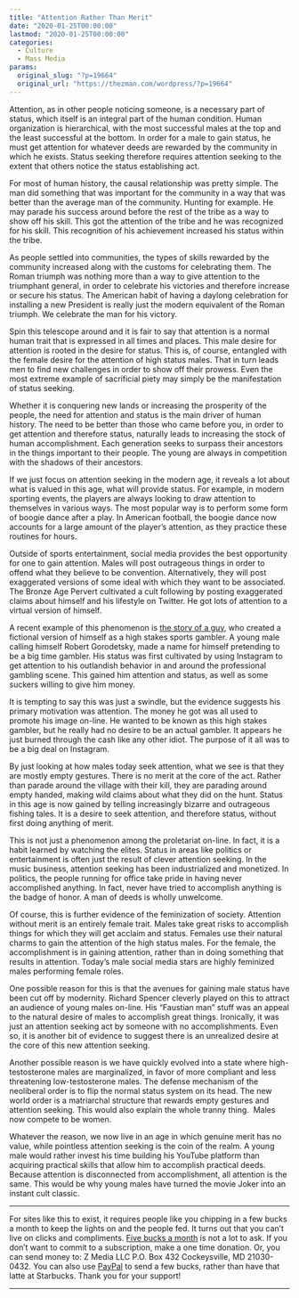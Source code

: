 ```yaml
---
title: "Attention Rather Than Merit"
date: "2020-01-25T00:00:00"
lastmod: "2020-01-25T00:00:00"
categories:
  - Culture
  - Mass Media
params:
  original_slug: "?p=19664"
  original_url: "https://thezman.com/wordpress/?p=19664"
---
```


Attention, as in other people noticing someone, is a necessary part of
status, which itself is an integral part of the human condition. Human
organization is hierarchical, with the most successful males at the top
and the least successful at the bottom. In order for a male to gain
status, he must get attention for whatever deeds are rewarded by the
community in which he exists. Status seeking therefore requires
attention seeking to the extent that others notice the status
establishing act.

For most of human history, the causal relationship was pretty simple.
The man did something that was important for the community in a way that
was better than the average man of the community. Hunting for example.
He may parade his success around before the rest of the tribe as a way
to show off his skill. This got the attention of the tribe and he was
recognized for his skill. This recognition of his achievement increased
his status within the tribe.

As people settled into communities, the types of skills rewarded by the
community increased along with the customs for celebrating them. The
Roman triumph was nothing more than a way to give attention to the
triumphant general, in order to celebrate his victories and therefore
increase or secure his status. The American habit of having a daylong
celebration for installing a new President is really just the modern
equivalent of the Roman triumph. We celebrate the man for his victory.

Spin this telescope around and it is fair to say that attention is a
normal human trait that is expressed in all times and places. This male
desire for attention is rooted in the desire for status. This is, of
course, entangled with the female desire for the attention of high
status males. That in turn leads men to find new challenges in order to
show off their prowess. Even the most extreme example of sacrificial
piety may simply be the manifestation of status seeking.

Whether it is conquering new lands or increasing the prosperity of the
people, the need for attention and status is the main driver of human
history. The need to be better than those who came before you, in order
to get attention and therefore status, naturally leads to increasing the
stock of human accomplishment. Each generation seeks to surpass their
ancestors in the things important to their people. The young are always
in competition with the shadows of their ancestors.

If we just focus on attention seeking in the modern age, it reveals a
lot about what is valued in this age, what will provide status. For
example, in modern sporting events, the players are always looking to
draw attention to themselves in various ways. The most popular way is to
perform some form of boogie dance after a play. In American football,
the boogie dance now accounts for a large amount of the player’s
attention, as they practice these routines for hours.

Outside of sports entertainment, social media provides the best
opportunity for one to gain attention. Males will post outrageous things
in order to offend what they believe to be convention. Alternatively,
they will post exaggerated versions of some ideal with which they want
to be associated. The Bronze Age Pervert cultivated a cult following by
posting exaggerated claims about himself and his lifestyle on Twitter.
He got lots of attention to a virtual version of himself.

A recent example of this phenomenon is <a
href="https://www.chicagotribune.com/news/criminal-justice/ct-chicago-sports-gambler-fraud-charges-20200122-uruvy3ao4jf7xeeumtrg4jp4su-story.html"
rel="noopener noreferrer" target="_blank">the story of a guy</a>, who
created a fictional version of himself as a high stakes sports gambler.
A young male calling himself Robert Gorodetsky, made a name for himself
pretending to be a big time gambler. His status was first cultivated by
using Instagram to get attention to his outlandish behavior in and
around the professional gambling scene. This gained him attention and
status, as well as some suckers willing to give him money.

It is tempting to say this was just a swindle, but the evidence suggests
his primary motivation was attention. The money he got was all used to
promote his image on-line. He wanted to be known as this high stakes
gambler, but he really had no desire to be an actual gambler. It appears
he just burned through the cash like any other idiot. The purpose of it
all was to be a big deal on Instagram.

By just looking at how males today seek attention, what we see is that
they are mostly empty gestures. There is no merit at the core of the
act. Rather than parade around the village with their kill, they are
parading around empty handed, making wild claims about what they did on
the hunt. Status in this age is now gained by telling increasingly
bizarre and outrageous fishing tales. It is a desire to seek attention,
and therefore status, without first doing anything of merit.

This is not just a phenomenon among the proletariat on-line. In fact, it
is a habit learned by watching the elites. Status in areas like politics
or entertainment is often just the result of clever attention seeking.
In the music business, attention seeking has been industrialized and
monetized. In politics, the people running for office take pride in
having never accomplished anything. In fact, never have tried to
accomplish anything is the badge of honor. A man of deeds is wholly
unwelcome.

Of course, this is further evidence of the feminization of society.
Attention without merit is an entirely female trait. Males take great
risks to accomplish things for which they will get acclaim and status.
Females use their natural charms to gain the attention of the high
status males. For the female, the accomplishment is in gaining
attention, rather than in doing something that results in attention.
Today’s male social media stars are highly feminized males performing
female roles.

One possible reason for this is that the avenues for gaining male status
have been cut off by modernity. Richard Spencer cleverly played on this
to attract an audience of young males on-line. His “Faustian man” stuff
was an appeal to the natural desire of males to accomplish great things.
Ironically, it was just an attention seeking act by someone with no
accomplishments. Even so, it is another bit of evidence to suggest there
is an unrealized desire at the core of this new attention seeking.

Another possible reason is we have quickly evolved into a state where
high-testosterone males are marginalized, in favor of more compliant and
less threatening low-testosterone males. The defense mechanism of the
neoliberal order is to flip the normal status system on its head. The
new world order is a matriarchal structure that rewards empty gestures
and attention seeking. This would also explain the whole tranny thing. 
Males now compete to be women.

Whatever the reason, we now live in an age in which genuine merit has no
value, while pointless attention seeking is the coin of the realm. A
young male would rather invest his time building his YouTube platform
than acquiring practical skills that allow him to accomplish practical
deeds. Because attention is disconnected from accomplishment, all
attention is the same. This would be why young males have turned the
movie Joker into an instant cult classic.

------------------------------------------------------------------------

For sites like this to exist, it requires people like you chipping in a
few bucks a month to keep the lights on and the people fed. It turns out
that you can’t live on clicks and compliments.
<a href="https://www.subscribestar.com/the-z-blog"
rel="noopener noreferrer" target="_blank">Five bucks a month</a> is not
a lot to ask. If you don’t want to commit to a subscription, make a one
time donation. Or, you can send money to: Z Media LLC P.O. Box 432
Cockeysville, MD 21030-0432. You can also use <a
href="https://www.paypal.com/cgi-bin/webscr?cmd=_s-xclick&amp;hosted_button_id=UDAS2Q8JYA6CN&amp;source=url"
rel="noopener noreferrer" target="_blank">PayPal</a> to send a few
bucks, rather than have that latte at Starbucks. Thank you for your
support!

------------------------------------------------------------------------
